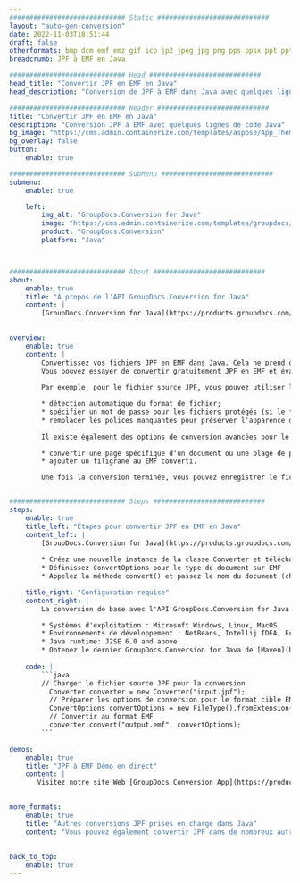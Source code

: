 ```yaml
---
############################# Static ############################
layout: "auto-gen-conversion"
date: 2022-11-03T18:51:44
draft: false
otherformats: bmp dcm emf emz gif ico jp2 jpeg jpg png pps ppsx ppt pptx psb psd svg svgz tga tif tiff webp wmf wmz
breadcrumb: JPF à EMF en Java

############################# Head ############################
head_title: "Convertir JPF en EMF en Java"
head_description: "Conversion de JPF à EMF dans Java avec quelques lignes de code. Convertissez plus de 160 formats de fichiers à l'aide de l'API de conversion de documents GroupDocs pour Java"

############################# Header ############################
title: "Convertir JPF en EMF en Java"
description: "Conversion JPF à EMF avec quelques lignes de code Java"
bg_image: "https://cms.admin.containerize.com/templates/aspose/App_Themes/V3/images/bg/header1.png"
bg_overlay: false
button:
    enable: true

############################# SubMenu ############################
submenu:
    enable: true

    left:
        img_alt: "GroupDocs.Conversion for Java"
        image: "https://cms.admin.containerize.com/templates/groupdocs/images/product-logos/90x90-noborder/groupdocs-conversion-java.png"
        product: "GroupDocs.Conversion"
        platform: "Java"



############################# About ############################
about:
    enable: true
    title: "À propos de l'API GroupDocs.Conversion for Java"
    content: |
        [GroupDocs.Conversion for Java](https://products.groupdocs.com/conversion/java/) est une API de conversion de format de fichier avancée pour la conversion entre les formats d'image et de document populaires tels que Microsoft Office, OpenDocument, PDF, HTML, e-mail, CAO. et bien plus encore avec seulement quelques lignes de code. L'API native détecte automatiquement les formats des documents originaux et propose de nombreuses options de personnalisation des documents convertis. Outre la fonction d'extraction d'informations d'un document, il prend également en charge la mise en cache des résultats de conversion sur le disque local par défaut. Cependant, tout type de stockage de cache peut être pris en charge en implémentant les interfaces appropriées - Amazon S3, Dropbox, Google Drive, Windows Azure, Reddis ou tout autre.
    

overview:
    enable: true
    content: |
        Convertissez vos fichiers JPF en EMF dans Java. Cela ne prend que quelques lignes de code Java sur n'importe quelle plate-forme de votre choix, telle que Windows, Linux, macOS.
        Vous pouvez essayer de convertir gratuitement JPF en EMF et évaluer la qualité des résultats de conversion. En plus des scripts de conversion de fichiers simples, vous pouvez essayer des options plus sophistiquées pour charger le fichier source JPF et stocker la sortie EMF. 
        
        Par exemple, pour le fichier source JPF, vous pouvez utiliser les options de chargement suivantes :

        * détection automatique du format de fichier;
        * spécifier un mot de passe pour les fichiers protégés (si le format de fichier le prend en charge);
        * remplacer les polices manquantes pour préserver l'apparence du document.
        
        Il existe également des options de conversion avancées pour le fichier EMF :

        * convertir une page spécifique d'un document ou une plage de pages;
        * ajouter un filigrane au EMF converti.

        Une fois la conversion terminée, vous pouvez enregistrer le fichier EMF dans votre chemin de fichier local ou dans un stockage tiers tel que FTP, Amazon S3, Google Drive, Dropbox, etc. Veuillez noter - pour convertir JPF à EMF, vous n'avez pas besoin d'installer de logiciel supplémentaire, tel que MS Office, Open Office, Adobe Acrobat Reader, etc.


############################# Steps ############################
steps:
    enable: true
    title_left: "Étapes pour convertir JPF en EMF en Java"
    content_left: |
        [GroupDocs.Conversion for Java](https://products.groupdocs.com/conversion/java/) permet aux développeurs de convertir facilement le fichier JPF en EMF avec quelques lignes de code.
        
        * Créez une nouvelle instance de la classe Converter et téléchargez le fichier JPF avec le chemin complet
        * Définissez ConvertOptions pour le type de document sur EMF
        * Appelez la méthode convert() et passez le nom du document (chemin complet) et le format (EMF) en tant que paramètre

    title_right: "Configuration requise"
    content_right: |
        La conversion de base avec l'API GroupDocs.Conversion for Java peut être effectuée avec seulement quelques lignes de code. Nos API sont prises en charge sur toutes les principales plates-formes et systèmes d'exploitation. Avant d'exécuter le code ci-dessous, assurez-vous que les prérequis suivants sont installés sur votre système.

        * Systèmes d'exploitation : Microsoft Windows, Linux, MacOS
        * Environnements de développement : NetBeans, Intellij IDEA, Eclipse, etc.
        * Java runtime: J2SE 6.0 and above
        * Obtenez le dernier GroupDocs.Conversion for Java de [Maven](https://repository.groupdocs.com/webapp/#/artifacts/browse/tree/General/repo/com/groupdocs/groupdocs-conversion)
         
    code: |
        ```java    
        // Charger le fichier source JPF pour la conversion
          Converter converter = new Converter("input.jpf");
          // Préparer les options de conversion pour le format cible EMF
          ConvertOptions convertOptions = new FileType().fromExtension("emf").getConvertOptions();
          // Convertir au format EMF
          converter.convert("output.emf", convertOptions);
        ```

demos:
    enable: true
    title: "JPF à EMF Démo en direct"
    content: |
       Visitez notre site Web [GroupDocs.Conversion App](https://products.groupdocs.app/conversion/family) et essayez la conversion JPF à EMF maintenant. La démo gratuite présente les avantages suivants
          

more_formats:
    enable: true
    title: "Autres conversions JPF prises en charge dans Java"
    content: "Vous pouvez également convertir JPF dans de nombreux autres formats de fichiers. Veuillez consulter la liste ci-dessous."
       
       
back_to_top:
    enable: true
---
```

